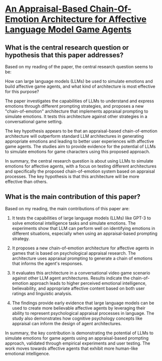 # [An Appraisal-Based Chain-Of-Emotion Architecture for Affective Language   Model Game Agents](https://arxiv.org/abs/2309.05076)

## What is the central research question or hypothesis that this paper addresses?

 Based on my reading of the paper, the central research question seems to be: 

How can large language models (LLMs) be used to simulate emotions and build affective game agents, and what kind of architecture is most effective for this purpose?

The paper investigates the capabilities of LLMs to understand and express emotions through different prompting strategies, and proposes a new "chain-of-emotion" architecture that implements appraisal prompting to simulate emotions. It tests this architecture against other strategies in a conversational game setting. 

The key hypothesis appears to be that an appraisal-based chain-of-emotion architecture will outperform standard LLM architectures in generating appropriate emotions and leading to better user experiences with affective game agents. The studies aim to provide evidence for the potential of LLMs to simulate emotions for game characters using this proposed approach.

In summary, the central research question is about using LLMs to simulate emotions for affective agents, with a focus on testing different architectures and specifically the proposed chain-of-emotion system based on appraisal processes. The key hypothesis is that this architecture will be more effective than others.


## What is the main contribution of this paper?

 Based on my reading, the main contributions of this paper are:

1. It tests the capabilities of large language models (LLMs) like GPT-3 to solve emotional intelligence tasks and simulate emotions. The experiments show that LLM can perform well on identifying emotions in different situations, especially when using an appraisal-based prompting strategy. 

2. It proposes a new chain-of-emotion architecture for affective agents in games that is based on psychological appraisal research. The architecture uses appraisal prompting to generate a chain of emotions that informs the agent's responses.

3. It evaluates this architecture in a conversational video game scenario against other LLM agent architectures. Results indicate the chain-of-emotion approach leads to higher perceived emotional intelligence, believability, and appropriate affective content based on both user ratings and linguistic analysis. 

4. The findings provide early evidence that large language models can be used to create more believable affective agents by leveraging their ability to represent psychological appraisal processes in language. The study also demonstrates how cognitive psychology concepts like appraisal can inform the design of agent architectures.

In summary, the key contribution is demonstrating the potential of LLMs to simulate emotions for game agents using an appraisal-based prompting approach, validated through empirical experiments and user testing. The work moves towards affective agents that exhibit more human-like emotional intelligence.
